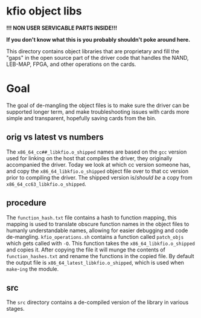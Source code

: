 # kfio object libs
**!!! NON USER SERVICABLE PARTS INSIDE!!!**

**If you don't know what this is you probably shouldn't poke around here.**

This directory contains object libraries that are proprietary and fill the
"gaps" in the open source part of the driver code that handles the NAND,
LEB-MAP, FPGA, and other operations on the cards.

# Goal
The goal of de-mangling the object files is to make sure the driver can be
supported longer term, and make troubleshooting issues with cards more simple
and transparent, hopefully saving cards from the bin.

## orig vs latest vs numbers
The `x86_64_cc##_libkfio.o_shipped` names are based on the `gcc` version used
for linking on the host that compiles the driver, they originally accompanied
the driver. Today we look at which cc version someone has, and copy
the `x86_64_libkfio.o_shipped` object file over to that cc version prior to
compiling the driver. The shipped version is/*should be* a copy from
`x86_64_cc63_libkfio.o_shipped`.

## procedure
The `function_hash.txt` file contains a hash to function mapping, this mapping
is used to translate obscure function names in the object files to humanly
understandable names, allowing for easier debugging and code de-mangling.
`kfio_operations.sh` contains a function called `patch_objs` which gets called
with `-O`. This function takes the `x86_64_libkfio.o_shipped` and copies
it. After copying the file it will munge the contents of `function_hashes.txt`
and rename the functions in the copied file. By default the output file is
`x86_64_latest_libkfio.o_shipped`, which is used when `make`-`ing` the module.

## src
The `src` directory contains a de-compiled version of the library in various
stages.
